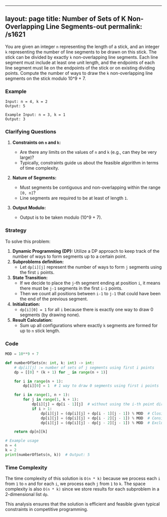 
---
layout: page
title:  Number of Sets of K Non-Overlapping Line Segments-out
permalink: /s1621
---
You are given an integer `n` representing the length of a stick, and an integer `k` representing the number of line segments to be drawn on this stick. The stick can be divided by exactly `k` non-overlapping line segments. Each line segment must include at least one unit length, and the endpoints of each line segment must lie on the endpoints of the stick or on existing dividing points. Compute the number of ways to draw the `k` non-overlapping line segments on the stick modulo 10^9 + 7.

### Example
```
Input: n = 4, k = 2
Output: 5

Example Input: n = 3, k = 1
Output: 3
```

### Clarifying Questions
1. **Constraints on `n` and `k`:**
   - Are there any limits on the values of `n` and `k` (e.g., can they be very large)?
   - Typically, constraints guide us about the feasible algorithm in terms of time complexity.

2. **Nature of Segments:**
   - Must segments be contiguous and non-overlapping within the range `[0, n]`?
   - Line segments are required to be at least of length `1`.

3. **Output Modulo:**
   - Output is to be taken modulo \(10^9 + 7\).

### Strategy
To solve this problem:
1. **Dynamic Programming (DP):** Utilize a DP approach to keep track of the number of ways to form segments up to a certain point.
2. **Subproblems definition:**
   - Let `dp[i][j]` represent the number of ways to form `j` segments using the first `i` points.
3. **State Transition:**
   - If we decide to place the `j`-th segment ending at position `i`, it means there must be `j-1` segments in the first `i-1` points.
   - Then we count all positions between `i-1` to `j-1` that could have been the end of the previous segment.
4. **Initialization:**
   - `dp[i][0] = 1` for all `i` because there is exactly one way to draw 0 segments (by drawing none).
5. **Result Calculation:**
   - Sum up all configurations where exactly `k` segments are formed for up to `n` stick length.

### Code
```python
MOD = 10**9 + 7

def numberOfSets(n: int, k: int) -> int:
    # dp[i][j] := number of sets of j segments using first i points
    dp = [[0] * (k + 1) for _ in range(n + 1)]

    for i in range(n + 1):
        dp[i][0] = 1  # 1 way to draw 0 segments using first i points

    for i in range(1, n + 1):
        for j in range(1, k + 1):
            dp[i][j] = dp[i - 1][j]  # without using the i-th point directly
            if i > 1:
                dp[i][j] = (dp[i][j] + dp[i - 1][j - 1]) % MOD  # Closing a segment at point i
                dp[i][j] = (dp[i][j] + dp[i - 2][j - 1]) % MOD  # Considering possible segments that end before point i
                dp[i][j] = (dp[i][j] - dp[j - 2][j - 1]) % MOD  # Exclude over-counted segments

    return dp[n][k]

# Example usage
n = 4
k = 2
print(numberOfSets(n, k))  # Output: 5
```

### Time Complexity
The time complexity of this solution is `O(n * k)` because we process each `i` from `1` to `n` and for each `i`, we process each `j` from `1` to `k`. The space complexity is also `O(n * k)` since we store results for each subproblem in a 2-dimensional list `dp`.

This analysis ensures that the solution is efficient and feasible given typical constraints in competitive programming.